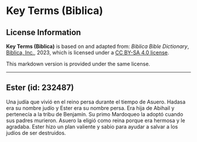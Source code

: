 # Key Terms (Biblica)

## License Information

**Key Terms (Biblica)** is based on and adapted from: _Biblica Bible Dictionary_, [Biblica, Inc.](https://www.biblica.com/), 2023, which is licensed under a [CC BY-SA 4.0 license](https://creativecommons.org/licenses/by-sa/4.0/legalcode.en).

This markdown version is provided under the same license.



--------------------------------

## Ester (id: 232487)

Una judía que vivió en el reino persa durante el tiempo de Asuero. Hadasa era su nombre judío y Ester era su nombre persa. Era hija de Abihail y pertenecía a la tribu de Benjamín. Su primo Mardoqueo la adoptó cuando sus padres murieron. Asuero la eligió como reina porque era hermosa y le agradaba. Ester hizo un plan valiente y sabio para ayudar a salvar a los judíos de ser destruidos.


